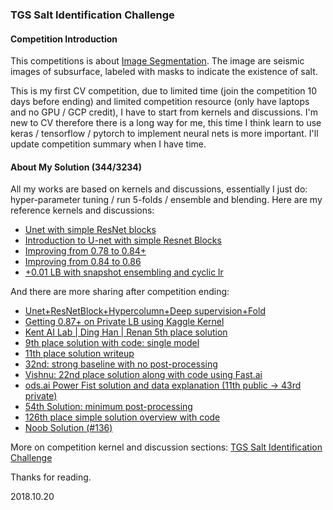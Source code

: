 ### TGS Salt Identification Challenge

#### Competition Introduction

This competitions is about [Image Segmentation](https://en.wikipedia.org/wiki/Image_segmentation). The image are seismic images of subsurface, labeled with masks to indicate the existence of salt.

This is my first CV competition, due to limited time (join the competition 10 days before ending) and limited competition resource (only have laptops and no GPU / GCP credit), I have to start from kernels and discussions. I'm new to CV therefore there is a long way for me, this time I think learn to use keras / tensorflow / pytorch to implement neural nets is more important. I'll update competition summary when I have time.

#### About My Solution (344/3234)

All my works are based on kernels and discussions, essentially I just do: hyper-parameter tuning / run 5-folds / ensemble and blending. Here are my reference kernels and discussions:

- [Unet with simple ResNet blocks](https://www.kaggle.com/abhilashawasthi/unet-with-simple-resnet-blocks)
- [Introduction to U-net with simple Resnet Blocks](https://www.kaggle.com/deepaksinghrawat/introduction-to-u-net-with-simple-resnet-blocks)
- [Improving from 0.78 to 0.84+](https://www.kaggle.com/c/tgs-salt-identification-challenge/discussion/65226)
- [Improving from 0.84 to 0.86](https://www.kaggle.com/c/tgs-salt-identification-challenge/discussion/66568)
- [+0.01 LB with snapshot ensembling and cyclic lr](https://www.kaggle.com/c/tgs-salt-identification-challenge/discussion/65347)

And there are more sharing after competition ending:

- [Unet+ResNetBlock+Hypercolumn+Deep supervision+Fold](https://www.kaggle.com/youhanlee/unet-resnetblock-hypercolumn-deep-supervision-fold)
- [Getting 0.87+ on Private LB using Kaggle Kernel](https://www.kaggle.com/meaninglesslives/getting-0-87-on-private-lb-using-kaggle-kernel)
- [Kent AI Lab | Ding Han | Renan 5th place solution](https://www.kaggle.com/c/tgs-salt-identification-challenge/discussion/69051)
- [9th place solution with code: single model](https://www.kaggle.com/c/tgs-salt-identification-challenge/discussion/69053)
- [11th place solution writeup](https://www.kaggle.com/c/tgs-salt-identification-challenge/discussion/69093)
- [32nd: strong baseline with no post-processing](https://www.kaggle.com/c/tgs-salt-identification-challenge/discussion/69067)
- [Vishnu: 22nd place solution along with code using Fast.ai](https://www.kaggle.com/c/tgs-salt-identification-challenge/discussion/69101)
- [ods.ai Power Fist solution and data explanation (11th public -> 43rd private)](https://www.kaggle.com/c/tgs-salt-identification-challenge/discussion/69039)
- [54th Solution: minimum post-processing](https://www.kaggle.com/c/tgs-salt-identification-challenge/discussion/69060)
- [126th place simple solution overview with code](https://www.kaggle.com/c/tgs-salt-identification-challenge/discussion/69095)
- [Noob Solution (#136)](https://www.kaggle.com/c/tgs-salt-identification-challenge/discussion/69052)

More on competition kernel and discussion sections: [TGS Salt Identification Challenge](https://www.kaggle.com/c/tgs-salt-identification-challenge)

Thanks for reading.

2018.10.20